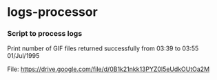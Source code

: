 # logs-processor
### Script to process logs

Print number of GIF files returned successfully from 03:39 to 03:55 01/Jul/1995

File: https://drive.google.com/file/d/0B1k21nkk13PYZ0l5eUdkOUtOa2M
